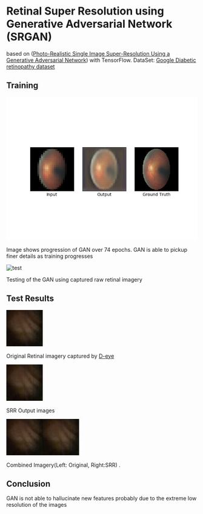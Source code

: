 # Retinal Super Resolution using Generative Adversarial Network (SRGAN)

based on 
([Photo-Realistic Single Image Super-Resolution Using a Generative Adversarial Network](
https://arxiv.org/abs/1609.04802))
with TensorFlow.
DataSet: [Google Diabetic retinopathy dataset](https://ai.googleblog.com/2016/11/deep-learning-for-detection-of-diabetic.html)


## Training 
![training](output/train_animated.gif)

Image shows progression of GAN over 74 epochs. GAN is able to pickup finer details as training progresses

![test](output/test_animated.gif)

Testing of the GAN using captured raw retinal imagery 

## Test Results
![Original](output/orig_retina_animated.gif)

Original Retinal imagery captured by [D-eye](https://www.d-eyecare.com/en_US/product?gclid=EAIaIQobChMI-YKO9Z-N4gIVVrbACh2VzgT1EAAYASAAEgLpw_D_BwE)

![SRR](output/srr_animated.gif)

SRR Output images

![Combined](output/combined_srr.gif)

Combined Imagery(Left: Original, Right:SRR) . 


## Conclusion
GAN is not able to hallucinate new features probably due to the extreme low resolution of the images
